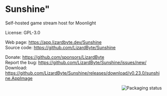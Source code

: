 # Sunshine"


Self-hosted game stream host for Moonlight

License: GPL-3.0

Web page: https://app.lizardbyte.dev/Sunshine  
Source code: https://github.com/LizardByte/Sunshine

Donate: https://github.com/sponsors/LizardByte  
Report the bug: https://github.com/LizardByte/Sunshine/issues/new/  
Download: https://github.com/LizardByte/Sunshine/releases/download/v0.23.0/sunshine.AppImage

<a href="https://repology.org/project/sunshine/versions">
    <img src="https://repology.org/badge/vertical-allrepos/sunshine.svg" alt="Packaging status" align="right">
</a>